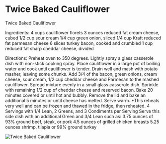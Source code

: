 # Twice Baked Cauliflower

Twice Baked Cauliflower

Ingredients:
4 cups cauliflower florets
3 ounces reduced fat cream cheese, cubed
1/2 cup sour cream
1/4 cup green onion, sliced
1/4 cup Kraft reduced fat parmesan cheese
6 slices turkey bacon, cooked and crumbled
1 cup reduced fat sharp cheddar cheese, divided

Directions:
Preheat oven to 350 degrees. 
Lightly spray a glass casserole dish with non-stick cooking spray. 
Place cauliflower in a large pot of boiling water and cook until cauliflower is tender.
Drain well and mash with potato masher, leaving some chunks.
Add 3/4 of the bacon, green onions, cream cheese, sour cream, 1/2 cup cheddar cheese and Parmesan to the mashed cauliflower. 
Spread mixture evenly in a small glass casserole dish. 
Sprinkle with remaining 1/2 cup of cheddar cheese and reserved bacon. 
Bake 20 minutes covered or until hot and bubbly. 
Remove the lid and bake an additional 5 minutes or until cheese has melted.
Serve warm.
*This reheats very well and can be frozen and thawed in the fridge, then reheated.
4 Servings with 1/4 Lean, 2 Greens, and 3 Condiments per Serving
Serve this side dish with an additional Green and 3/4 Lean such as:
3.75 ounces of 93% ground beef, steak, or pork
4.5 ounces of grilled chicken breasts
5.25 ounces shrimp, tilapia or 99% ground turkey

![Twice Baked Cauliflower](images/Twice%20Baked%20Cauliflower.png)

